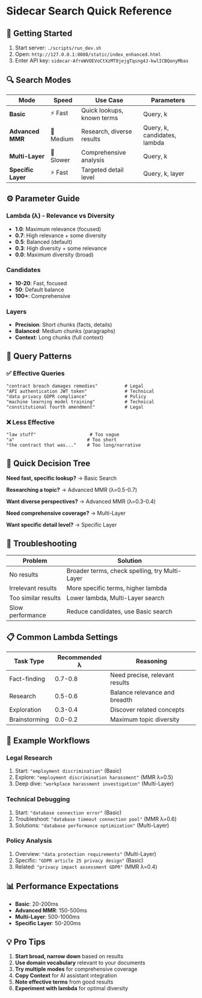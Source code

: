 # Sidecar Search Quick Reference

## 🚀 Getting Started
1. Start server: `./scripts/run_dev.sh`
2. Open: `http://127.0.0.1:8088/static/index_enhanced.html`
3. Enter API key: `sidecar-AfreWVOEVoCtXzMT0jejgTqsng4J-kwlICBQonyMbas`

## 🔍 Search Modes

| Mode | Speed | Use Case | Parameters |
|------|-------|----------|------------|
| **Basic** | ⚡ Fast | Quick lookups, known terms | Query, k |
| **Advanced MMR** | 🔄 Medium | Research, diverse results | Query, k, candidates, lambda |
| **Multi-Layer** | 🔄 Slower | Comprehensive analysis | Query, k |
| **Specific Layer** | ⚡ Fast | Targeted detail level | Query, k, layer |

## ⚙️ Parameter Guide

### Lambda (λ) - Relevance vs Diversity
- **1.0**: Maximum relevance (focused)
- **0.7**: High relevance + some diversity
- **0.5**: Balanced (default)
- **0.3**: High diversity + some relevance  
- **0.0**: Maximum diversity (broad)

### Candidates
- **10-20**: Fast, focused
- **50**: Default balance
- **100+**: Comprehensive

### Layers
- **Precision**: Short chunks (facts, details)
- **Balanced**: Medium chunks (paragraphs)
- **Context**: Long chunks (full context)

## 📝 Query Patterns

### ✅ Effective Queries
```
"contract breach damages remedies"          # Legal
"API authentication JWT token"              # Technical  
"data privacy GDPR compliance"              # Policy
"machine learning model training"           # Technical
"constitutional fourth amendment"           # Legal
```

### ❌ Less Effective
```
"law stuff"                    # Too vague
"a"                           # Too short
"the contract that was..."    # Too long/narrative
```

## 🎯 Quick Decision Tree

**Need fast, specific lookup?** → Basic Search

**Researching a topic?** → Advanced MMR (λ=0.5-0.7)

**Want diverse perspectives?** → Advanced MMR (λ=0.3-0.4)

**Need comprehensive coverage?** → Multi-Layer

**Want specific detail level?** → Specific Layer

## 🔧 Troubleshooting

| Problem | Solution |
|---------|----------|
| No results | Broader terms, check spelling, try Multi-Layer |
| Irrelevant results | More specific terms, higher lambda |
| Too similar results | Lower lambda, Multi-Layer search |
| Slow performance | Reduce candidates, use Basic search |

## 📋 Common Lambda Settings

| Task Type | Recommended λ | Reasoning |
|-----------|---------------|-----------|
| Fact-finding | 0.7-0.8 | Need precise, relevant results |
| Research | 0.5-0.6 | Balance relevance and breadth |
| Exploration | 0.3-0.4 | Discover related concepts |
| Brainstorming | 0.0-0.2 | Maximum topic diversity |

## 🎪 Example Workflows

### Legal Research
1. Start: `"employment discrimination"` (Basic)
2. Explore: `"employment discrimination harassment"` (MMR λ=0.5)
3. Deep dive: `"workplace harassment investigation"` (Multi-Layer)

### Technical Debugging  
1. Start: `"database connection error"` (Basic)
2. Troubleshoot: `"database timeout connection pool"` (MMR λ=0.6)
3. Solutions: `"database performance optimization"` (Multi-Layer)

### Policy Analysis
1. Overview: `"data protection requirements"` (Multi-Layer)
2. Specific: `"GDPR article 25 privacy design"` (Basic)
3. Related: `"privacy impact assessment GDPR"` (MMR λ=0.4)

## 📊 Performance Expectations

- **Basic**: 20-200ms
- **Advanced MMR**: 150-500ms  
- **Multi-Layer**: 500-1000ms
- **Specific Layer**: 50-200ms

## 💡 Pro Tips

1. **Start broad, narrow down** based on results
2. **Use domain vocabulary** relevant to your documents
3. **Try multiple modes** for comprehensive coverage
4. **Copy Context** for AI assistant integration
5. **Note effective terms** from good results
6. **Experiment with lambda** for optimal diversity